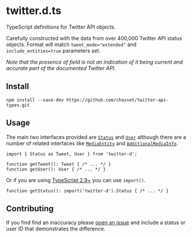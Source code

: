twitter.d.ts
====

TypeScript definitions for Twitter API objects.

Carefully constructed with the data from over 400,000 Twitter API status objects. Format will match `tweet_mode="extended"` and `include_entities=true` parameters set.

_Note that the presence of field is not an indication of it being current and accurate part of the documented Twitter API._

Install
----

```
npm install --save-dev https://github.com/chasset/twitter-api-types.git
```

Usage
----

The main two interfaces provided are [`Status`](https://github.com/abraham/twitter-d/blob/master/types/status.d.ts) and [`User`](https://github.com/abraham/twitter-d/blob/master/types/user.d.ts) although there are a number of related interfaces like [`MediaEntity`](https://github.com/abraham/twitter-d/blob/master/types/media_entity.d.ts) and [`AdditionalMediaInfo`](https://github.com/abraham/twitter-d/blob/master/types/additional_media_info.d.ts).

```
import { Status as Tweet, User } from 'twitter-d';

function getTweet(): Tweet { /* ... */ }
function getUser(): User { /* ... */ }
```

Or if you are using [TypeScript 2.9+](https://blogs.msdn.microsoft.com/typescript/2018/05/31/announcing-typescript-2-9/#import-types) you can use `import()`.

```
function getStatus(): import('twitter-d').Status { /* ... */ }
```

Contributing
----

If you find find an inaccuracy please [open an issue](https://github.com/abraham/twitter-d/issues) and include a status or user ID that demonstrates the difference.
